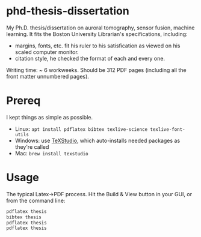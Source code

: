 # phd-thesis-dissertation
My Ph.D. thesis/dissertation on auroral tomography, sensor fusion, machine learning.
It fits the Boston University Librarian's specifications, including:
* margins, fonts, etc. fit his ruler to his satisfication as viewed on his scaled computer monitor.
* citation style, he checked the format of each and every one.

Writing time: ~ 6 workweeks.
Should be 312 PDF pages (including all the front matter unnumbered pages).

Prereq
======
I kept things as simple as possible. 

* Linux: `apt install pdflatex bibtex texlive-science texlive-font-utils`
* Windows: use [TeXStudio](https://www.texstudio.org/), which auto-installs needed packages as they're called
* Mac: `brew install texstudio`

Usage
=====
The typical Latex->PDF process. Hit the Build & View button in your GUI, or from the command line:

```sh
pdflatex thesis
bibtex thesis
pdflatex thesis
pdflatex thesis
```
